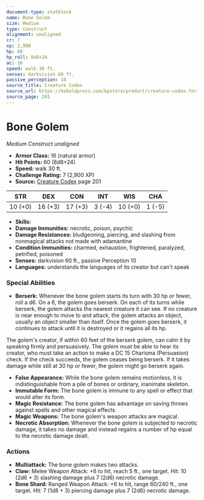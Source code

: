 ```yaml
---
document-type: statblock
name: Bone Golem
size: Medium
type: Construct
alignment: unaligned
cr: 7
xp: 2,900
hp: 60
hp_roll: 8d8+24
ac: 16
speed: walk 30 ft.
senses: darkvision 60 ft. 
passive_perception: 10
source_title: Creature Codex
source_url: https://koboldpress.com/kpstore/product/creature-codex-for-5th-edition-dnd
source_page: 201
---
```


# Bone Golem

*Medium* *Construct* *unaligned*

- **Armor Class:** 16 (natural armor)
- **Hit Points:** 60 (8d8+24)
- **Speed:** walk 30 ft.
- **Challenge Rating:** 7 (2,900 XP)
- **Source:** [Creature Codex](https://koboldpress.com/kpstore/product/creature-codex-for-5th-edition-dnd) page 201

| STR | DEX | CON | INT | WIS | CHA |
| --- | --- | --- | --- | --- | --- |
| 10 (+0) | 16 (+3) | 17 (+3) | 3 (-4) | 10 (+0) | 1 (-5) |

- **Skills:** 
- **Damage Immunities:** necrotic, poison, psychic
- **Damage Resistances:** bludgeoning, piercing, and slashing from nonmagical attacks not made with adamantine
- **Condition Immunities:** charmed, exhaustion, frightened, paralyzed, petrified, poisoned
- **Senses:** darkvision 60 ft., passive Perception 10
- **Languages:** understands the languages of its creator but can't speak

### Special Abilities

- **Berserk:** Whenever the bone golem starts its turn with 30 hp or fewer, roll a d6. On a 6, the golem goes berserk. On each of its turns while berserk, the golem attacks the nearest creature it can see. If no creature is near enough to move to and attack, the golem attacks an object, usually an object smaller than itself. Once the golem goes berserk, it continues to attack until it is destroyed or it regains all its hp. 

The golem's creator, if within 60 feet of the berserk golem, can calm it by speaking firmly and persuasively. The golem must be able to hear its creator, who must take an action to make a DC 15 Charisma (Persuasion) check. If the check succeeds, the golem ceases being berserk. If it takes damage while still at 30 hp or fewer, the golem might go berserk again.
- **False Appearance:** While the bone golem remains motionless, it is indistinguishable from a pile of bones or ordinary, inanimate skeleton.
- **Immutable Form:** The bone golem is immune to any spell or effect that would alter its form.
- **Magic Resistance:** The bone golem has advantage on saving throws against spells and other magical effects.
- **Magic Weapons:** The bone golem's weapon attacks are magical.
- **Necrotic Absorption:** Whenever the bone golem is subjected to necrotic damage, it takes no damage and instead regains a number of hp equal to the necrotic damage dealt.

### Actions

- **Multiattack:** The bone golem makes two attacks.
- **Claw:** Melee Weapon Attack: +6 to hit, reach 5 ft., one target. Hit: 10 (2d6 + 3) slashing damage plus 7 (2d6) necrotic damage.
- **Bone Shard:** Ranged Weapon Attack: +6 to hit, range 60/240 ft., one target. Hit: 7 (1d8 + 3) piercing damage plus 7 (2d6) necrotic damage.
